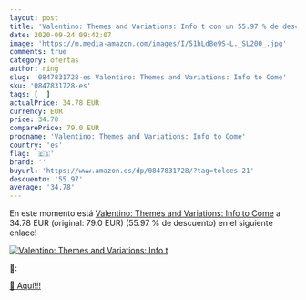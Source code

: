 ```yaml
---
layout: post
title: 'Valentino: Themes and Variations: Info t con un 55.97 % de descuento'
date: 2020-09-24 09:42:07
image: 'https://m.media-amazon.com/images/I/51hLdBe9S-L._SL200_.jpg'
comments: true
category: ofertas
author: ring
slug: '0847831728-es Valentino: Themes and Variations: Info to Come'
sku: '0847831728-es'
tags: [  ]
actualPrice: 34.78 EUR
currency: EUR
price: 34.78
comparePrice: 79.0 EUR
prodname: 'Valentino: Themes and Variations: Info to Come'
country: 'es'
flag: '🇪🇸'
brand: ''
buyurl: 'https://www.amazon.es/dp/0847831728/?tag=tolees-21'
descuento: '55.97'
average: '34.78'
---
```


En este momento está [Valentino: Themes and Variations: Info to Come](https://www.amazon.es/dp/0847831728/?tag=tolees-21) a 34.78 EUR (original: 79.0 EUR) (55.97 %  de descuento) en el siguiente enlace!

[![Valentino: Themes and Variations: Info t](https://m.media-amazon.com/images/I/51hLdBe9S-L._SL200_.jpg)](https://www.amazon.es/dp/0847831728/?tag=tolees-21)

🔎:


[🛒 Aquí!!!](https://www.amazon.es/dp/0847831728/?tag=tolees-21)
